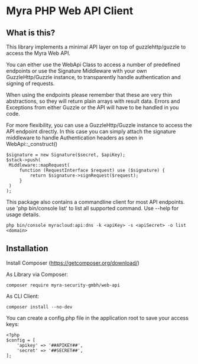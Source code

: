 Myra PHP Web API Client
======

What is this?
-------------

This library implements a minimal API layer on top of guzzlehttp/guzzle to access the Myra Web API.

You can either use the WebApi Class to access a number of predefined endpoints or use the Signature Middleware with
your own GuzzleHttp/Guzzle instance, to transparently handle authentication and signing of requests.

When using the endpoints please remember that these are very thin abstractions, so they will return plain arrays with
result data. Errors and Exceptions from either Guzzle or the API will have to be handled in you code.

For more flexibility, you can use a GuzzleHttp/Guzzle instance to access the API endpoint directly.
In this case you can simply attach the signature middleware to handle Authentication headers as seen in WebApi::_construct()

    $signature = new Signature($secret, $apiKey);
    $stack->push(
     Middleware::mapRequest(
         function (RequestInterface $request) use ($signature) {
             return $signature->signRequest($request);
         }
     )
    );

This package also contains a commandline client for most API endpoints.
use 'php bin/console list' to list all supported command. Use --help for usage details.

    php bin/console myracloud:api:dns -k <apiKey> -s <apiSecret> -o list <domain>

Installation
------------
Install Composer (https://getcomposer.org/download/)

As Library via Composer:

    composer require myra-security-gmbh/web-api

As CLI Client:

    composer install --no-dev

You can create a config.php file in the application root to save your access keys:

    <?php
    $config = [
        'apikey' => '##APIKEY##',
        'secret' => '##SECRET##',
    ];
